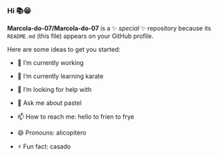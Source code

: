 ### Hi 📚😁


**Marcola-do-07/Marcola-do-07** is a ✨ _special_ ✨ repository because its `README.md` (this file) appears on your GitHub profile.

Here are some ideas to get you started:

- 🔭 I’m currently working 
- 🌱 I’m currently learning karate

- 🤔 I’m looking for help with 
- 💬 Ask me about pastel
- 📫 How to reach me: hello to frien to frye 
- 😄 Pronouns: alicopitero
- ⚡ Fun fact: casado

